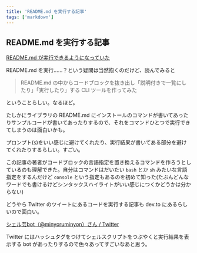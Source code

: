 ```yaml
---
title: 'README.md を実行する記事'
tags: ['markdown']
---
```


## README.md を実行する記事

[README\.md が実行できるようになっていた](https://zenn.dev/hankei6km/articles/readmemd-has-been-run-in-my-terminal)

README.md を実行……？という疑問は当然抱くのだけど、読んでみると

> README.md の中からコードブロックを抜き出し「説明付きで一覧にしたり」「実行したり」する CLI ツールを作ってみた

ということらしい。なるほど。

たしかにライブラリの README.md にインストールのコマンドが書いてあったりサンプルコードが書いてあったりするので、それをコマンドひとつで実行できてしまうのは面白いかも。

プロンプト(`$`)をいい感じに避けてくれたり、実行結果が書いてある部分を避けてくれたりするらしい。すごい。

この記事の著者がコードブロックの言語指定を置き換えるコマンドを作ろうとしているのも理解できた。自分はコマンドはだいたい `bash` とか `sh` みたいな言語指定をするんだけど `console` という指定もあるのを初めて知った(たぶんどんなワードでも書けるけどシンタックスハイライトがいい感じにつくかどうかは分からない)

どうやら Twitter のツイートにあるコードを実行する記事も dev.to にあるらしいので面白い。

[シェル芸bot（@minyoruminyon）さん / Twitter](https://twitter.com/minyoruminyon)

Twitter にはハッシュタグをつけてシェルスクリプトをつぶやくと実行結果を表示する bot があったりするので色々あってすごいなあと思う。

